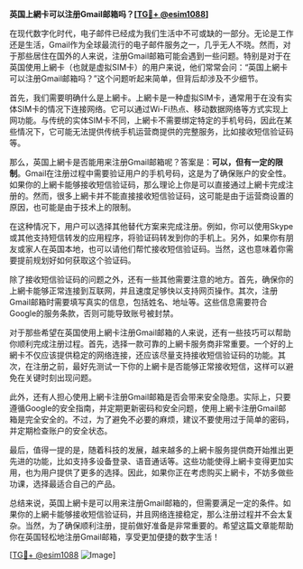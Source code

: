 **英国上網卡可以注册Gmail邮箱吗？[[TG💪+ @esim1088](https://t.me/s/esim1088)]**

在现代数字化时代，电子邮件已经成为我们生活中不可或缺的一部分。无论是工作还是生活，Gmail作为全球最流行的电子邮件服务之一，几乎无人不晓。然而，对于那些居住在国外的人来说，注册Gmail邮箱可能会遇到一些问题。特别是对于在英国使用上網卡（也就是虚拟SIM卡）的用户来说，他们常常会问：“英国上網卡可以注册Gmail邮箱吗？”这个问题听起来简单，但背后却涉及不少细节。

首先，我们需要明确什么是上網卡。上網卡是一种虚拟SIM卡，通常用于在没有实体SIM卡的情况下连接网络。它可以通过Wi-Fi热点、移动数据网络等方式实现上网功能。与传统的实体SIM卡不同，上網卡不需要绑定特定的手机号码，因此在某些情况下，它可能无法提供传统手机运营商提供的完整服务，比如接收短信验证码等。

那么，英国上網卡是否能用来注册Gmail邮箱呢？答案是：**可以，但有一定的限制**。Gmail在注册过程中需要验证用户的手机号码，这是为了确保账户的安全性。如果你的上網卡能够接收短信验证码，那么理论上你是可以直接通过上網卡完成注册的。然而，很多上網卡并不能直接接收短信验证码，这可能是由于运营商设置的原因，也可能是由于技术上的限制。

在这种情况下，用户可以选择其他替代方案来完成注册。例如，你可以使用Skype或其他支持短信转发的应用程序，将验证码转发到你的手机上。另外，如果你有朋友或家人在英国本地，也可以请他们帮忙接收短信验证码。当然，这也意味着你需要提前规划好如何获取这个验证码。

除了接收短信验证码的问题之外，还有一些其他需要注意的地方。首先，确保你的上網卡能够正常连接到互联网，并且速度足够快以支持网页操作。其次，注册Gmail邮箱时需要填写真实的信息，包括姓名、地址等。这些信息需要符合Google的服务条款，否则可能导致账号被封禁。

对于那些希望在英国使用上網卡注册Gmail邮箱的人来说，还有一些技巧可以帮助你顺利完成注册过程。首先，选择一款可靠的上網卡服务商非常重要。一个好的上網卡不仅应该提供稳定的网络连接，还应该尽量支持接收短信验证码的功能。其次，在注册之前，最好先测试一下你的上網卡是否能够正常接收短信，这样可以避免在关键时刻出现问题。

此外，还有人担心使用上網卡注册Gmail邮箱是否会带来安全隐患。实际上，只要遵循Google的安全指南，并定期更新密码和安全问题，使用上網卡注册Gmail邮箱是完全安全的。不过，为了避免不必要的麻烦，建议不要使用过于简单的密码，并定期检查账户的安全状态。

最后，值得一提的是，随着科技的发展，越来越多的上網卡服务提供商开始推出更先进的功能，比如支持多设备登录、语音通话等。这些功能使得上網卡变得更加实用，也为用户提供了更多的选择。因此，如果你正在考虑购买上網卡，不妨多做些功课，选择最适合自己的产品。

总结来说，英国上網卡是可以用来注册Gmail邮箱的，但需要满足一定的条件。如果你的上網卡能够接收短信验证码，并且网络连接稳定，那么注册过程并不会太复杂。当然，为了确保顺利注册，提前做好准备是非常重要的。希望这篇文章能帮助你在英国轻松地注册Gmail邮箱，享受更加便捷的数字生活！

[[TG💪+ @esim1088](https://t.me/s/esim1088) ![Image](https://i.postimg.cc/4NQfJmqS/Snipaste-2025-05-13-00-14-12.png)]